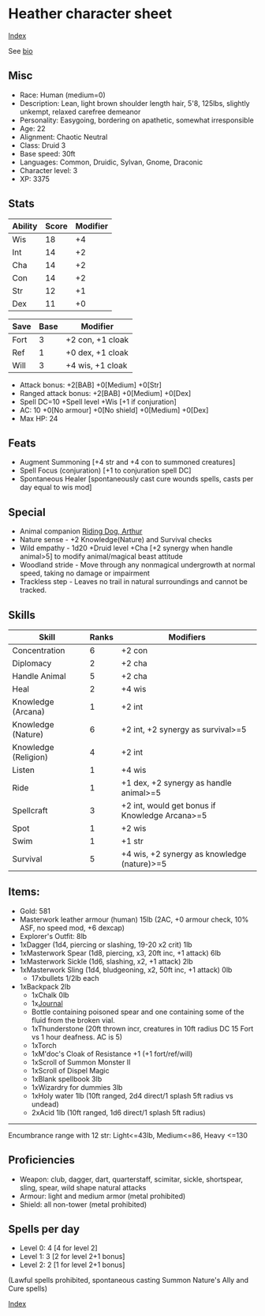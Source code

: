 # Heather character sheet

[Index](./Readme.markdown)

See [bio](./heather.bio.markdown)

## Misc
* Race: Human (medium=0)
* Description: Lean, light brown shoulder length hair, 5'8, 125lbs, slightly unkempt, relaxed carefree demeanor
* Personality: Easygoing, bordering on apathetic, somewhat irresponsible
* Age: 22
* Alignment: Chaotic Neutral
* Class: Druid 3
* Base speed: 30ft
* Languages: Common, Druidic, Sylvan, Gnome, Draconic
* Character level: 3
* XP: 3375

## Stats
| Ability | Score | Modifier
|---------|-------|---------
| Wis     | 18    | +4
| Int     | 14    | +2
| Cha     | 14    | +2
| Con     | 14    | +2
| Str     | 12    | +1
| Dex     | 11    | +0

| Save | Base  | Modifier
|------|-------|---------
| Fort | 3     | +2 con, +1 cloak
| Ref  | 1     | +0 dex, +1 cloak
| Will | 3     | +4 wis, +1 cloak

* Attack bonus: +2[BAB] +0[Medium] +0[Str]
* Ranged attack bonus: +2[BAB] +0[Medium] +0[Dex]
* Spell DC=10 +Spell level +Wis [+1 if conjuration]
* AC: 10 +0[No armour] +0[No shield] +0[Medium] +0[Dex]
* Max HP: 24

## Feats
* Augment Summoning [+4 str and +4 con to summoned creatures]
* Spell Focus (conjuration) [+1 to conjuration spell DC]
* Spontaneous Healer [spontaneously cast cure wounds spells, casts per day equal to wis mod]

## Special
* Animal companion [Riding Dog, Arthur](./arthur.markdown)
* Nature sense - +2 Knowledge(Nature) and Survival checks
* Wild empathy - 1d20 +Druid level +Cha [+2 synergy when handle animal>5] to modify animal/magical beast attitude
* Woodland stride - Move through any nonmagical undergrowth at normal speed, taking no damage or impairment
* Trackless step - Leaves no trail in natural surroundings and cannot be tracked.

## Skills
| Skill                 | Ranks | Modifiers
|-----------------------|-------|----------
| Concentration         | 6     | +2 con
| Diplomacy             | 2     | +2 cha
| Handle Animal         | 5     | +2 cha
| Heal                  | 2     | +4 wis
| Knowledge (Arcana)    | 1     | +2 int
| Knowledge (Nature)    | 6     | +2 int, +2 synergy as survival>=5
| Knowledge (Religion)  | 4     | +2 int
| Listen                | 1     | +4 wis
| Ride                  | 1     | +1 dex, +2 synergy as handle animal>=5
| Spellcraft            | 3     | +2 int, would get bonus if Knowledge Arcana>=5
| Spot                  | 1     | +2 wis
| Swim                  | 1     | +1 str
| Survival              | 5     | +4 wis, +2 synergy as knowledge (nature)>=5

## Items:
* Gold: 581
* Masterwork leather armour (human) 15lb (2AC, +0 armour check, 10% ASF, no speed mod, +6 dexcap)
* Explorer's Outfit: 8lb
* 1xDagger (1d4, piercing or slashing, 19-20 x2 crit) 1lb
* 1xMasterwork Spear (1d8, piercing, x3, 20ft inc, +1 attack) 6lb
* 1xMasterwork Sickle (1d6, slashing, x2, +1 attack) 2lb
* 1xMasterwork Sling (1d4, bludgeoning, x2, 50ft inc, +1 attack) 0lb
  * 17xbullets 1/2lb each
* 1xBackpack 2lb
  * 1xChalk 0lb
  * 1x[Journal](./heather.journal.markdown)
  * Bottle containing poisoned spear and one containing some of the fluid from the broken vial.
  * 1xThunderstone (20ft thrown incr, creatures in 10ft radius DC 15 Fort vs 1 hour deafness. AC is 5)
  * 1xTorch
  * 1xM'doc's Cloak of Resistance +1 (+1 fort/ref/will)
  * 1xScroll of Summon Monster II
  * 1xScroll of Dispel Magic
  * 1xBlank spellbook 3lb
  * 1xWizardry for dummies 3lb
  * 1xHoly water 1lb (10ft ranged, 2d4 direct/1 splash 5ft radius vs undead)
  * 2xAcid 1lb (10ft ranged, 1d6 direct/1 splash 5ft radius)

---
Encumbrance range with 12 str: Light<=43lb, Medium<=86, Heavy <=130

## Proficiencies
* Weapon: club, dagger, dart, quarterstaff, scimitar, sickle, shortspear, sling, spear, wild shape natural attacks
* Armour: light and medium armor (metal prohibited)
* Shield: all non-tower (metal prohibited)

## Spells per day
* Level 0: 4 [4 for level 2]
* Level 1: 3 [2 for level 2+1 bonus]
* Level 2: 2 [1 for level 2+1 bonus]

(Lawful spells prohibited, spontaneous casting Summon Nature's Ally and Cure spells)

[Index](./Readme.markdown)
